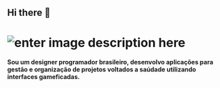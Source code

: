 ## Hi there 👋 

# ![enter image description here](https://s1.imghub.io/m63Bk.jpg)

#### Sou um designer programador brasileiro, desenvolvo aplicações para gestão e organização de projetos voltados a saúdade utilizando interfaces gameficadas.

<!--
**GuilhermyFranca/GuilhermyFranca** is a ✨ _special_ ✨ repository because its `README.md` (this file) appears on your GitHub profile.

Here are some ideas to get you started:

- 🔭 I’m currently working on ...
- 🌱 I’m currently learning ...
- 👯 I’m looking to collaborate on ...
- 🤔 I’m looking for help with ...
- 💬 Ask me about ...
- 📫 How to reach me: ...
- 😄 Pronouns: ...
- ⚡ Fun fact: ...
-->
